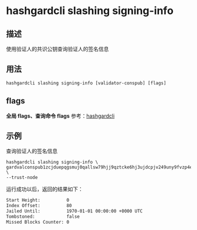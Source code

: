 # hashgardcli slashing signing-info

## 描述

使用验证人的共识公钥查询验证人的签名信息

## 用法

```
hashgardcli slashing signing-info [validator-conspub] [flags]
```

## flags

**全局 flags、查询命令 flags** 参考：[hashgardcli](../README.md)

## 示例

查询验证人的签名信息

```
hashgardcli slashing signing-info \
gardvalconspub1zcjduepqgsmuj0qallsw79hjj9qztcke6hj3ujdcpjv249uny9fvzp4eulms0tqvgs \
--trust-node
```

运行成功以后，返回的结果如下：

```txt
Start Height:          0
Index Offset:          80
Jailed Until:          1970-01-01 00:00:00 +0000 UTC
Tombstoned:            false
Missed Blocks Counter: 0
```
